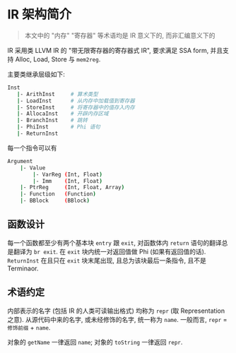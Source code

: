 # IR 架构简介

> 本文中的 "内存" "寄存器" 等术语均是 IR 意义下的, 而非汇编意义下的

IR 采用类 LLVM IR 的 "带无限寄存器的寄存器式 IR", 要求满足 SSA form, 并且支持 Alloc, Load, Store 与 `mem2reg`.

主要类继承层级如下:

```sh
Inst
   |- ArithInst     # 算术类型
   |- LoadInst      # 从内存中加载值到寄存器 
   |- StoreInst     # 将寄存器中的值存入内存
   |- AllocaInst    # 开辟内存区域
   |- BranchInst    # 跳转
   |- PhiInst       # Phi 语句
   |- ReturnInst
```

每一个指令可以有 

```sh
Argument
    |- Value
        |- VarReg (Int, Float)
        |- Imm    (Int, Float)
    |- PtrReg     (Int, Float, Array)
    |- Function   (Function)
    |- BBlock     (BBlock)
```

## 函数设计

每一个函数都至少有两个基本块 `entry` 跟 `exit`, 对函数体内 `return` 语句的翻译总是翻译为 `br exit`. 在 `exit` 块内统一对返回值做 Phi (如果有返回值的话). `ReturnInst` 在且只在 `exit` 块末尾出现, 且总为该块最后一条指令, 且不是 Terminaor.

## 术语约定

内部表示的名字 (包括 IR 的人类可读输出格式) 均称为 `repr` (取 Representation 之意). 从源代码中来的名字, 或未经修饰的名字, 统一称为 `name`. 一般而言, `repr` = `修饰前缀` + `name`.

对象的 `getName` 一律返回 `name`; 对象的 `toString` 一律返回 `repr`.
